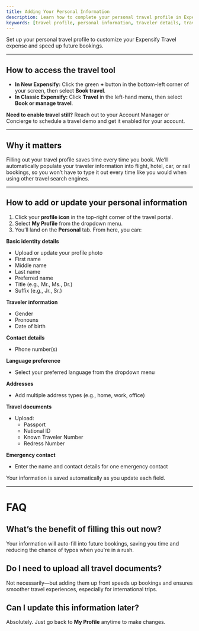 ```yaml
---
title: Adding Your Personal Information
description: Learn how to complete your personal travel profile in Expensify to streamline future bookings.
keywords: [travel profile, personal information, traveler details, travel booking, expensify travel, classic, new expensify]
---
```



Set up your personal travel profile to customize your Expensify Travel expense and speed up future bookings.

---

## How to access the travel tool

- **In New Expensify:** Click the green **+** button in the bottom-left corner of your screen, then select **Book travel**.
- **In Classic Expensify:** Click **Travel** in the left-hand menu, then select **Book or manage travel**.

**Need to enable travel still?** Reach out to your Account Manager or Concierge to schedule a travel demo and get it enabled for your account.

---

## Why it matters

Filling out your travel profile saves time every time you book. We’ll automatically populate your traveler information into flight, hotel, car, or rail bookings, so you won’t have to type it out every time like you would when using other travel search engines.

---

## How to add or update your personal information

1. Click your **profile icon** in the top-right corner of the travel portal.
2. Select **My Profile** from the dropdown menu.
3. You’ll land on the **Personal** tab. From here, you can:

**Basic identity details**
- Upload or update your profile photo
- First name
- Middle name
- Last name
- Preferred name
- Title (e.g., Mr., Ms., Dr.)
- Suffix (e.g., Jr., Sr.)

**Traveler information**
- Gender
- Pronouns
- Date of birth

**Contact details**
- Phone number(s)

**Language preference**
- Select your preferred language from the dropdown menu

**Addresses**
- Add multiple address types (e.g., home, work, office)

**Travel documents**
- Upload:
  - Passport
  - National ID
  - Known Traveler Number
  - Redress Number

**Emergency contact**
- Enter the name and contact details for one emergency contact

Your information is saved automatically as you update each field.

---

# FAQ

## What’s the benefit of filling this out now?
Your information will auto-fill into future bookings, saving you time and reducing the chance of typos when you're in a rush.

## Do I need to upload all travel documents?
Not necessarily—but adding them up front speeds up bookings and ensures smoother travel experiences, especially for international trips.

## Can I update this information later?
Absolutely. Just go back to **My Profile** anytime to make changes.

